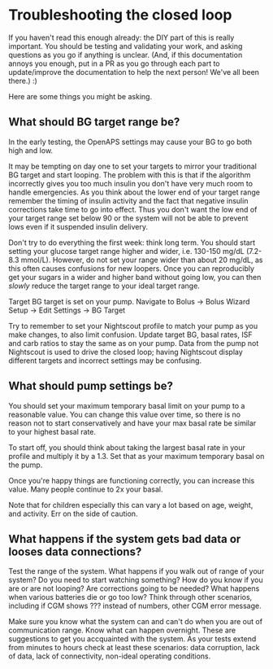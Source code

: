 # Troubleshooting the closed loop

If you haven't read this enough already: the DIY part of this is really important. You should be testing and validating your work, and asking questions as you go if anything is unclear. (And, if this documentation annoys you enough, put in a PR as you go through each part to update/improve the documentation to help the next person! We've all been there.) :)

Here are some things you might be asking. 

## What should BG target range be?

In the early testing, the OpenAPS settings may cause your BG to go both high and low.

It may be tempting on day one to set your targets to mirror your traditional BG target and start looping. The problem with this is that if the algorithm incorrectly gives you too much insulin you don't have very much room to handle emergencies. As you think about the lower end of your target range remember the timing of insulin activity and the fact that negative insulin corrections take time to go into effect. Thus you don't want the low end of your target range set below 90 or the system will not be able to prevent lows even if it  suspended insulin delivery.

Don't try to do everything the first week: think long term. You should start setting your glucose target range higher and wider, i.e. 130-150 mg/dL (7.2-8.3 mmol/L). However, do not set your range wider than about 20 mg/dL, as this often causes confusions for new loopers. Once you can reproducibly get your sugars in a wider and higher band without going low, you can then *slowly* reduce the target range to your ideal target range.

Target BG target is set on your pump. Navigate to Bolus -> Bolus Wizard Setup -> Edit Settings -> BG Target

Try to remember to set your Nightscout profile to match your pump as you make changes, to also limit confusion. Update target BG, basal rates, ISF and carb ratios to stay the same as on your pump. Data from the pump not Nightscout is used to drive the closed loop; having Nightscout display different targets and incorrect settings may be confusing. 

## What should pump settings be?

You should set your maximum temporary basal limit on your pump to a reasonable value. You can change this value over time, so there is no reason not to start conservatively and have your max basal rate be similar to your highest basal rate.

To start off, you should think about taking the largest basal rate in your profile and multiply it by a 1.3. Set that as your maximum temporary basal on the pump.

Once you're happy things are functioning correctly, you can increase this value. Many people continue to 2x your basal.

Note that for children especially this can vary a lot based on age, weight, and activity. Err on the side of caution.

## What happens if the system gets bad data or looses data connections?

Test the range of the system. What happens if you walk out of range of your system? Do you need to start watching something? How do you know if you are or are not looping? Are corrections going to be needed? What happens when various batteries die or go too low? Think through other scenarios, including if CGM shows ??? instead of numbers, other CGM error message.

Make sure you know what the system can and can't do when you are out of communication range. Know what can happen overnight. These are suggestions to get you accquainted with the system. As your tests extend from minutes to hours check at least these scenarios: data corruption, lack of data, lack of connectivity, non-ideal operating conditions.

